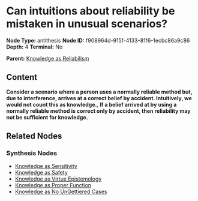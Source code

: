 # Can intuitions about reliability be mistaken in unusual scenarios?

**Node Type:** antithesis
**Node ID:** f908964d-915f-4133-81f6-1ecbc86a9c86
**Depth:** 4
**Terminal:** No

**Parent:** [Knowledge as Reliabilism](knowledge-as-reliabilism-synthesis-be6bb5e6-1be7-410d-b2a4-5376035b76b8.md)

## Content

**Consider a scenario where a person uses a normally reliable method but, due to interference, arrives at a correct belief by accident. Intuitively, we would not count this as knowledge.**, **If a belief arrived at by using a normally reliable method is correct only by accident, then reliability may not be sufficient for knowledge.**

## Related Nodes

### Synthesis Nodes

- [Knowledge as Sensitivity](knowledge-as-sensitivity-synthesis-47c3efa3-4fd9-4567-ad62-d8f22699e9ce.md)
- [Knowledge as Safety](knowledge-as-safety-synthesis-3bdef8a8-55b1-4a61-a658-badd013bd7d7.md)
- [Knowledge as Virtue Epistemology](knowledge-as-virtue-epistemology-synthesis-9fb9b22c-e6a3-41a0-85f8-2451b19ab16e.md)
- [Knowledge as Proper Function](knowledge-as-proper-function-synthesis-889a39ca-34a6-4d1a-b3e7-137877cc1b8f.md)
- [Knowledge as No UnGettiered Cases](knowledge-as-no-ungettiered-cases-synthesis-290e25f4-5326-4efa-a38a-963566f5d653.md)
